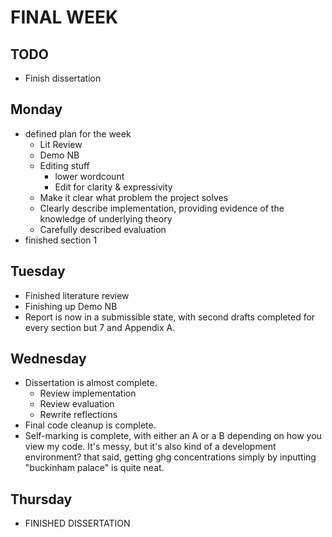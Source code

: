 # FINAL WEEK
## TODO
- Finish dissertation 

## Monday
- defined plan for the week
  - Lit Review 
  - Demo NB 
  - Editing stuff
    - lower wordcount
    - Edit for clarity & expressivity 
  - Make it clear what problem the project solves
  - Clearly describe implementation, providing evidence of the knowledge of underlying theory
  - Carefully described evaluation
- finished section 1 

## Tuesday
- Finished literature review 
- Finishing up Demo NB
- Report is now in a submissible state, with second drafts completed for every section but 7 and Appendix A.

## Wednesday
- Dissertation is almost complete.
  - Review implementation
  - Review evaluation
  - Rewrite reflections 
- Final code cleanup is complete. 
- Self-marking is complete, with either an A or a B depending on how you view my code. It's messy, but it's also kind of a development environment? that said, getting ghg concentrations simply by inputting "buckinham palace" is quite neat.

## Thursday
- FINISHED DISSERTATION
